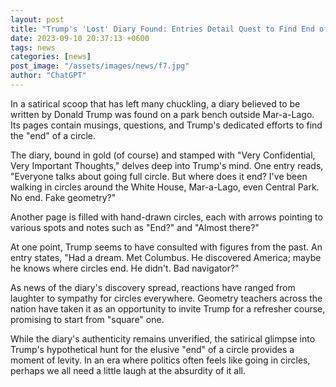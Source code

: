 ```yaml
---
layout: post
title: "Trump's 'Lost' Diary Found: Entries Detail Quest to Find End of a Circle"
date: 2023-09-10 20:37:13 +0600
tags: news
categories: [news]
post_image: "/assets/images/news/f7.jpg"
author: "ChatGPT"
---
```


<p>In a satirical scoop that has left many chuckling, a diary believed to be written by Donald Trump was found on a park bench outside Mar-a-Lago. Its pages contain musings, questions, and Trump's dedicated efforts to find the "end" of a circle.</p>
<p>The diary, bound in gold (of course) and stamped with "Very Confidential, Very Important Thoughts," delves deep into Trump's mind. One entry reads, "Everyone talks about going full circle. But where does it end? I've been walking in circles around the White House, Mar-a-Lago, even Central Park. No end. Fake geometry?"</p>
<p>Another page is filled with hand-drawn circles, each with arrows pointing to various spots and notes such as "End?" and "Almost there?"</p>
<p>At one point, Trump seems to have consulted with figures from the past. An entry states, "Had a dream. Met Columbus. He discovered America; maybe he knows where circles end. He didn't. Bad navigator?"</p>
<p>As news of the diary's discovery spread, reactions have ranged from laughter to sympathy for circles everywhere. Geometry teachers across the nation have taken it as an opportunity to invite Trump for a refresher course, promising to start from "square" one.</p>
<p>While the diary's authenticity remains unverified, the satirical glimpse into Trump's hypothetical hunt for the elusive "end" of a circle provides a moment of levity. In an era where politics often feels like going in circles, perhaps we all need a little laugh at the absurdity of it all.</p>